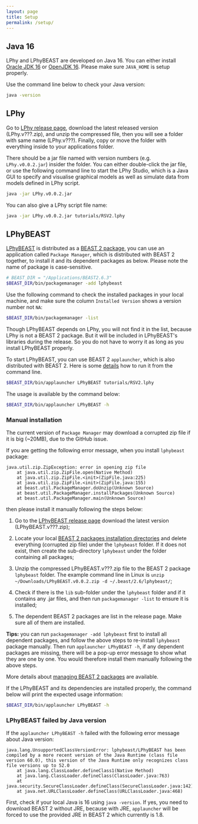 ```yaml
---
layout: page
title: Setup
permalink: /setup/
---
```


## Java 16

LPhy and LPhyBEAST are developed on Java 16. 
You can either install [Oracle JDK 16](https://www.oracle.com/java/technologies/javase-jdk16-downloads.html) 
or [OpenJDK 16](https://jdk.java.net/16/). Please make sure `JAVA_HOME` is setup properly.

Use the command line below to check your Java version:

```bash
java -version
```

## LPhy 

Go to [LPhy release page](https://github.com/LinguaPhylo/linguaPhylo/releases), 
download the latest released version (LPhy.v???.zip), and unzip the compressed file, 
then you will see a folder with same name (LPhy.v???). 
Finally, copy or move the folder with everything inside to your applications folder.

There should be a jar file named with version numbers (e.g. `LPhy.v0.0.2.jar`) insider the folder.
You can either double-click the jar file, or use the following command line to start the LPhy Studio, 
which is a Java GUI to specify and visualise graphical models 
as well as simulate data from models defined in LPhy script.

```bash
java -jar LPhy.v0.0.2.jar
```

You can also give a LPhy script file name:

```bash
java -jar LPhy.v0.0.2.jar tutorials/RSV2.lphy
```


## LPhyBEAST

[LPhyBEAST](https://github.com/LinguaPhylo/LPhyBeast/releases) is distributed as a [BEAST 2 package](https://www.beast2.org/managing-packages/),
you can use an application called `Package Manager`, which is distributed with BEAST 2 together,
to install it and its dependent packages as below. 
Please note the name of package is case-sensitive.

```bash
# BEAST_DIR = "/Applications/BEAST2.6.3"
$BEAST_DIR/bin/packagemanager -add lphybeast 
```

Use the following command to check the installed packages in your local machine, 
and make sure the column `Installed Version` shows a version number not `NA`:

```bash
$BEAST_DIR/bin/packagemanager -list 
```

Though LPhyBEAST depends on LPhy, you will not find it in the list, because LPhy is not a BEAST 2 package. 
But it will be included in LPhyBEAST's libraries during the release. 
So you do not have to worry it as long as you install LPhyBEAST properly. 

To start LPhyBEAST, you can use BEAST 2 `applauncher`, which is also distributed with BEAST 2.
Here is some [details](https://www.beast2.org/2019/09/26/command-line-tricks.html) how to run it from the command line.

```bash
$BEAST_DIR/bin/applauncher LPhyBEAST tutorials/RSV2.lphy
```

The usage is available by the command below:

```bash
$BEAST_DIR/bin/applauncher LPhyBEAST -h
```


### Manual installation

The current version of `Package Manager` may download a corrupted zip file if it is big (~20MB),
due to the GitHub issue.

If you are getting the following error message, when you install `lphybeast` package:

```
java.util.zip.ZipException: error in opening zip file
	at java.util.zip.ZipFile.open(Native Method)
	at java.util.zip.ZipFile.<init>(ZipFile.java:225)
	at java.util.zip.ZipFile.<init>(ZipFile.java:155)
	at beast.util.PackageManager.doUnzip(Unknown Source)
	at beast.util.PackageManager.installPackages(Unknown Source)
	at beast.util.PackageManager.main(Unknown Source)
```

then please install it manually following the steps below:

1. Go to the [LPhyBEAST release page](https://github.com/LinguaPhylo/LPhyBeast/releases)
download the latest version (LPhyBEAST.v???.zip);

2. Locate your local [BEAST 2 packages installation directories](https://www.beast2.org/managing-packages/) 
and delete everything (corrupted zip file) under the `lphybeast` folder.
If it does not exist, then create the sub-directory `lphybeast` under the folder containing all packages;

3. Unzip the compressed LPhyBEAST.v???.zip file to the BEAST 2 package `lphybeast` folder. 
The example command line in Linux is 
`unzip  ~/Downloads/LPhyBEAST.v0.0.2.zip -d ~/.beast/2.6/lphybeast/`;

4. Check if there is the `lib` sub-folder under the `lphybeast` folder and if it contains any .jar files, 
and then run `packagemanager -list` to ensure it is installed;

5. The dependent BEAST 2 packages are list in the release page. Make sure all of them are installed. 

__Tips:__ you can run `packagemanager -add lphybeast` first to install all dependent packages, 
and follow the above steps to re-install `lphybeast` package manually.
Then run `applauncher LPhyBEAST -h`, if any dependent packages are missing, there will be a pop-up error message to show what they are one by one. You would therefore install them manually following the above steps.


More details about [managing BEAST 2 packages](https://www.beast2.org/managing-packages/) are available.

If the LPhyBEAST and its dependencies are installed properly, the command below will print the expected usage information: 

```bash
$BEAST_DIR/bin/applauncher LPhyBEAST -h
```

### LPhyBEAST failed by Java version

If the `applauncher LPhyBEAST -h` failed with the following error message about Java version:

```
java.lang.UnsupportedClassVersionError: lphybeast/LPhyBEAST has been compiled by a more recent version of the Java Runtime (class file version 60.0), this version of the Java Runtime only recognizes class file versions up to 52.0
	at java.lang.ClassLoader.defineClass1(Native Method)
	at java.lang.ClassLoader.defineClass(ClassLoader.java:763)
	at java.security.SecureClassLoader.defineClass(SecureClassLoader.java:142)
	at java.net.URLClassLoader.defineClass(URLClassLoader.java:468)
```

First, check if your local Java is 16 using `java -version`. 
If yes, you need to download BEAST 2 without JRE, because with JRE, 
`applauncher` will be forced to use the provided JRE in BEAST 2 which currently is 1.8.



